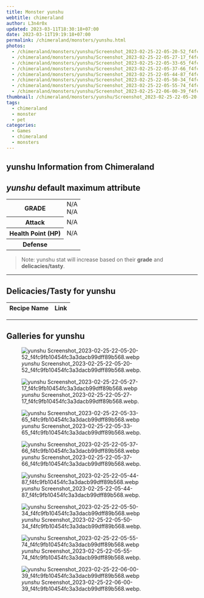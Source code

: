 ```yaml
---
title: Monster yunshu
webtitle: chimeraland
author: L3n4r0x
updated: 2023-03-11T18:30:18+07:00
date: 2023-03-11T19:19:18+07:00
permalink: /chimeraland/monsters/yunshu.html
photos:
  - /chimeraland/monsters/yunshu/Screenshot_2023-02-25-22-05-20-52_f4fc9fb10454fc3a3dacb99dff89b568.webp
  - /chimeraland/monsters/yunshu/Screenshot_2023-02-25-22-05-27-17_f4fc9fb10454fc3a3dacb99dff89b568.webp
  - /chimeraland/monsters/yunshu/Screenshot_2023-02-25-22-05-33-65_f4fc9fb10454fc3a3dacb99dff89b568.webp
  - /chimeraland/monsters/yunshu/Screenshot_2023-02-25-22-05-37-66_f4fc9fb10454fc3a3dacb99dff89b568.webp
  - /chimeraland/monsters/yunshu/Screenshot_2023-02-25-22-05-44-87_f4fc9fb10454fc3a3dacb99dff89b568.webp
  - /chimeraland/monsters/yunshu/Screenshot_2023-02-25-22-05-50-34_f4fc9fb10454fc3a3dacb99dff89b568.webp
  - /chimeraland/monsters/yunshu/Screenshot_2023-02-25-22-05-55-74_f4fc9fb10454fc3a3dacb99dff89b568.webp
  - /chimeraland/monsters/yunshu/Screenshot_2023-02-25-22-06-00-39_f4fc9fb10454fc3a3dacb99dff89b568.webp
thumbnail: /chimeraland/monsters/yunshu/Screenshot_2023-02-25-22-05-20-52_f4fc9fb10454fc3a3dacb99dff89b568.webp
tags:
  - chimeraland
  - monster
  - pet
categories:
  - Games
  - chimeraland
  - monsters
---
```


<link
  rel="stylesheet"
  href="https://rawcdn.githack.com/dimaslanjaka/Web-Manajemen/870a349/css/bootstrap-5-3-0-alpha3-wrapper.css"
/>
<section id="bootstrap-wrapper">
  <div data-bs-theme="dark">
    <h2>yunshu Information from Chimeraland</h2>
    <h2 id="attribute"><i>yunshu</i> default maximum attribute</h2>
    <div class="row">
      <div class="col mb-2">
        <div class="card">
          <div class="card-body">
            <table>
              <tr>
                <th>GRADE</th>
                <td>N/A <br />N/A</td>
              </tr>
              <tr>
                <th>Attack</th>
                <td>N/A</td>
              </tr>
              <tr>
                <th>Health Point (HP)</th>
                <td>N/A</td>
              </tr>
              <tr>
                <th>Defense</th>
                <td></td>
              </tr>
            </table>
          </div>
        </div>
      </div>
    </div>
    <blockquote class="bd-callout bd-callout-warning">
      Note: yunshu stat will increase based on their <b>grade</b> and
      <b>delicacies/tasty</b>.
    </blockquote>
    <hr />
    <h2 id="delicacies">Delicacies/Tasty for yunshu</h2>
    <div class="card">
      <div class="card-body">
        <div class="table-responsive">
          <table class="table table-striped">
            <thead>
              <tr>
                <th>Recipe Name</th>
                <th>Link</th>
              </tr>
            </thead>
            <tbody></tbody>
          </table>
        </div>
      </div>
    </div>
    <hr />
    <div id="gallery">
      <h2>Galleries for yunshu</h2>
      <div class="row">
        <div class="col-lg-6 col-12">
          <figure>
            <img
              src="https://www.webmanajemen.com/chimeraland/monsters/yunshu/Screenshot_2023-02-25-22-05-20-52_f4fc9fb10454fc3a3dacb99dff89b568.webp"
              alt="yunshu Screenshot_2023-02-25-22-05-20-52_f4fc9fb10454fc3a3dacb99dff89b568.webp"
            />
            <figcaption style="word-wrap: break-word">
              <i>yunshu</i>
              Screenshot_2023-02-25-22-05-20-52_f4fc9fb10454fc3a3dacb99dff89b568.webp.
            </figcaption>
          </figure>
        </div>
        <div class="col-lg-6 col-12">
          <figure>
            <img
              src="https://www.webmanajemen.com/chimeraland/monsters/yunshu/Screenshot_2023-02-25-22-05-27-17_f4fc9fb10454fc3a3dacb99dff89b568.webp"
              alt="yunshu Screenshot_2023-02-25-22-05-27-17_f4fc9fb10454fc3a3dacb99dff89b568.webp"
            />
            <figcaption style="word-wrap: break-word">
              <i>yunshu</i>
              Screenshot_2023-02-25-22-05-27-17_f4fc9fb10454fc3a3dacb99dff89b568.webp.
            </figcaption>
          </figure>
        </div>
        <div class="col-lg-6 col-12">
          <figure>
            <img
              src="https://www.webmanajemen.com/chimeraland/monsters/yunshu/Screenshot_2023-02-25-22-05-33-65_f4fc9fb10454fc3a3dacb99dff89b568.webp"
              alt="yunshu Screenshot_2023-02-25-22-05-33-65_f4fc9fb10454fc3a3dacb99dff89b568.webp"
            />
            <figcaption style="word-wrap: break-word">
              <i>yunshu</i>
              Screenshot_2023-02-25-22-05-33-65_f4fc9fb10454fc3a3dacb99dff89b568.webp.
            </figcaption>
          </figure>
        </div>
        <div class="col-lg-6 col-12">
          <figure>
            <img
              src="https://www.webmanajemen.com/chimeraland/monsters/yunshu/Screenshot_2023-02-25-22-05-37-66_f4fc9fb10454fc3a3dacb99dff89b568.webp"
              alt="yunshu Screenshot_2023-02-25-22-05-37-66_f4fc9fb10454fc3a3dacb99dff89b568.webp"
            />
            <figcaption style="word-wrap: break-word">
              <i>yunshu</i>
              Screenshot_2023-02-25-22-05-37-66_f4fc9fb10454fc3a3dacb99dff89b568.webp.
            </figcaption>
          </figure>
        </div>
        <div class="col-lg-6 col-12">
          <figure>
            <img
              src="https://www.webmanajemen.com/chimeraland/monsters/yunshu/Screenshot_2023-02-25-22-05-44-87_f4fc9fb10454fc3a3dacb99dff89b568.webp"
              alt="yunshu Screenshot_2023-02-25-22-05-44-87_f4fc9fb10454fc3a3dacb99dff89b568.webp"
            />
            <figcaption style="word-wrap: break-word">
              <i>yunshu</i>
              Screenshot_2023-02-25-22-05-44-87_f4fc9fb10454fc3a3dacb99dff89b568.webp.
            </figcaption>
          </figure>
        </div>
        <div class="col-lg-6 col-12">
          <figure>
            <img
              src="https://www.webmanajemen.com/chimeraland/monsters/yunshu/Screenshot_2023-02-25-22-05-50-34_f4fc9fb10454fc3a3dacb99dff89b568.webp"
              alt="yunshu Screenshot_2023-02-25-22-05-50-34_f4fc9fb10454fc3a3dacb99dff89b568.webp"
            />
            <figcaption style="word-wrap: break-word">
              <i>yunshu</i>
              Screenshot_2023-02-25-22-05-50-34_f4fc9fb10454fc3a3dacb99dff89b568.webp.
            </figcaption>
          </figure>
        </div>
        <div class="col-lg-6 col-12">
          <figure>
            <img
              src="https://www.webmanajemen.com/chimeraland/monsters/yunshu/Screenshot_2023-02-25-22-05-55-74_f4fc9fb10454fc3a3dacb99dff89b568.webp"
              alt="yunshu Screenshot_2023-02-25-22-05-55-74_f4fc9fb10454fc3a3dacb99dff89b568.webp"
            />
            <figcaption style="word-wrap: break-word">
              <i>yunshu</i>
              Screenshot_2023-02-25-22-05-55-74_f4fc9fb10454fc3a3dacb99dff89b568.webp.
            </figcaption>
          </figure>
        </div>
        <div class="col-lg-6 col-12">
          <figure>
            <img
              src="https://www.webmanajemen.com/chimeraland/monsters/yunshu/Screenshot_2023-02-25-22-06-00-39_f4fc9fb10454fc3a3dacb99dff89b568.webp"
              alt="yunshu Screenshot_2023-02-25-22-06-00-39_f4fc9fb10454fc3a3dacb99dff89b568.webp"
            />
            <figcaption style="word-wrap: break-word">
              <i>yunshu</i>
              Screenshot_2023-02-25-22-06-00-39_f4fc9fb10454fc3a3dacb99dff89b568.webp.
            </figcaption>
          </figure>
        </div>
      </div>
    </div>
  </div>
</section>
